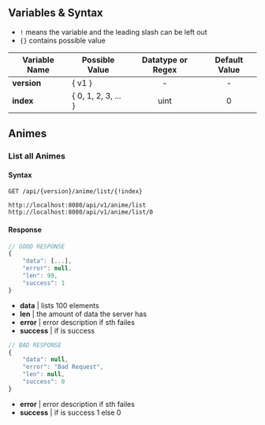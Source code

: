 ## Variables & Syntax
 - `!` means the variable and the leading slash can be left out 
 - `{}` contains possible value

|Variable Name|Possible Value|Datatype or Regex|Default Value|
|---        |---                |:-----:|:-----:|
|**version**|{ v1 }             |-      |-      |
|**index**  |{ 0, 1, 2, 3, ... }|uint   |0      |

## Animes
### List all Animes
#### Syntax
```
GET /api/{version}/anime/list/{!index}

http://localhost:8080/api/v1/anime/list
http://localhost:8080/api/v1/anime/list/0
```
#### Response
```js
// GOOD RESPONSE
{
    "data": [...],
    "error": null,
    "len": 99,
    "success": 1
}
```
- **data**      | lists 100 elements
- **len**       | the amount of data the server has
- **error**     | error description if sth failes
- **success**   | if is success

```js
// BAD RESPONSE
{
    "data": null,
    "error": "Bad Request",
    "len": null,
    "success": 0
}
```
- **error** | error description if sth failes
- **success** | if is success 1 else 0
